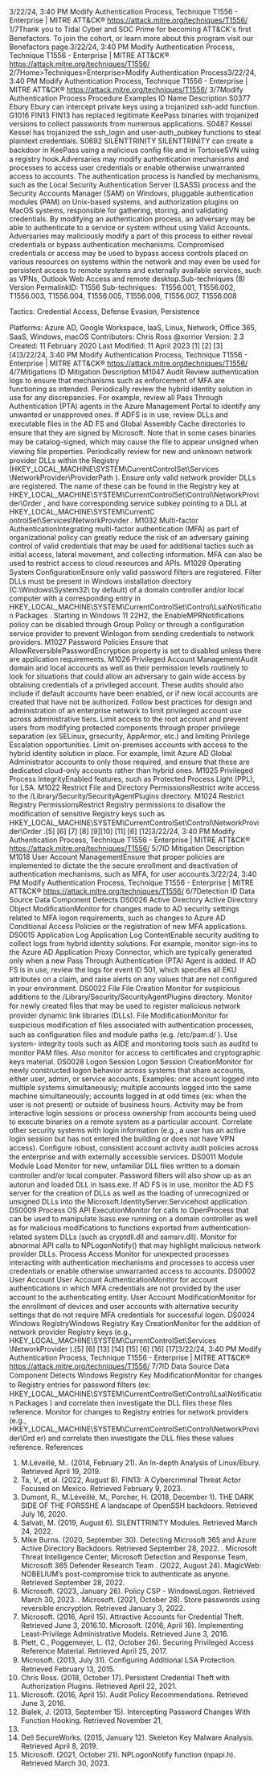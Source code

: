 3/22/24, 3:40 PM Modify Authentication Process, Technique T1556 - Enterprise | MITRE ATT&CK®
https://attack.mitre.org/techniques/T1556/ 1/7Thank you to Tidal Cyber and SOC Prime for becoming ATT&CK's ﬁrst Benefactors. To join the cohort, or learn more about this program visit our
Benefactors page.3/22/24, 3:40 PM Modify Authentication Process, Technique T1556 - Enterprise | MITRE ATT&CK®
https://attack.mitre.org/techniques/T1556/ 2/7Home>Techniques>Enterprise>Modify Authentication Process3/22/24, 3:40 PM Modify Authentication Process, Technique T1556 - Enterprise | MITRE ATT&CK®
https://attack.mitre.org/techniques/T1556/ 3/7Modify Authentication Process
Procedure Examples
ID Name Description
S0377 Ebury Ebury can intercept private keys using a trojanized ssh-add function.
G1016 FIN13 FIN13 has replaced legitimate KeePass binaries with trojanized versions to collect passwords from
numerous applications.
S0487 Kessel Kessel has trojanized the ssh\_login and user-auth\_pubkey functions to steal plaintext credentials.
S0692 SILENTTRINITY SILENTTRINITY can create a backdoor in KeePass using a malicious conﬁg ﬁle and in TortoiseSVN using a
registry hook.Adversaries may modify authentication mechanisms and processes to access user credentials or enable otherwise unwarranted access to
accounts. The authentication process is handled by mechanisms, such as the Local Security Authentication Server (LSASS) process and the
Security Accounts Manager (SAM) on Windows, pluggable authentication modules (PAM) on Unix-based systems, and authorization plugins
on MacOS systems, responsible for gathering, storing, and validating credentials. By modifying an authentication process, an adversary may
be able to authenticate to a service or system without using Valid Accounts.
Adversaries may maliciously modify a part of this process to either reveal credentials or bypass authentication mechanisms. Compromised
credentials or access may be used to bypass access controls placed on various resources on systems within the network and may even be
used for persistent access to remote systems and externally available services, such as VPNs, Outlook Web Access and remote desktop.Sub-techniques (8)
Version PermalinkID: T1556
Sub-techniques:  T1556.001, T1556.002, T1556.003, T1556.004, T1556.005, T1556.006, T1556.007, T1556.008

Tactics: Credential Access, Defense Evasion, Persistence

Platforms: Azure AD, Google Workspace, IaaS, Linux, Network, Oﬃce 365, SaaS, Windows, macOS
Contributors: Chris Ross @xorrior
Version: 2.3
Created: 11 February 2020
Last Modiﬁed: 11 April 2023
[1]
[2]
[3]
[4]3/22/24, 3:40 PM Modify Authentication Process, Technique T1556 - Enterprise | MITRE ATT&CK®
https://attack.mitre.org/techniques/T1556/ 4/7Mitigations
ID Mitigation Description
M1047 Audit Review authentication logs to ensure that mechanisms such as enforcement of MFA are functioning as
intended.
Periodically review the hybrid identity solution in use for any discrepancies. For example, review all Pass
Through Authentication (PTA) agents in the Azure Management Portal to identify any unwanted or
unapproved ones. If ADFS is in use, review DLLs and executable ﬁles in the AD FS and Global
Assembly Cache directories to ensure that they are signed by Microsoft. Note that in some cases
binaries may be catalog-signed, which may cause the ﬁle to appear unsigned when viewing ﬁle
properties.
Periodically review for new and unknown network provider DLLs within the Registry
(HKEY\_LOCAL\_MACHINE\SYSTEM\CurrentControlSet\Services\
\NetworkProvider\ProviderPath ). Ensure only valid network provider DLLs
are registered. The name of these can be found in the Registry key at
HKEY\_LOCAL\_MACHINE\SYSTEM\CurrentControlSet\Control\NetworkProvider\Order , and have
corresponding service subkey pointing to a DLL at HKEY\_LOCAL\_MACHINE\SYSTEM\CurrentC
ontrolSet\Services\\NetworkProvider .
M1032 Multi-factor
AuthenticationIntegrating multi-factor authentication (MFA) as part of organizational policy can greatly reduce the risk
of an adversary gaining control of valid credentials that may be used for additional tactics such as
initial access, lateral movement, and collecting information. MFA can also be used to restrict access to
cloud resources and APIs.
M1028 Operating System
ConﬁgurationEnsure only valid password ﬁlters are registered. Filter DLLs must be present in Windows installation
directory (C:\Windows\System32\ by default) of a domain controller and/or local computer with a
corresponding entry in
HKEY\_LOCAL\_MACHINE\SYSTEM\CurrentControlSet\Control\Lsa\Notification Packages .
Starting in Windows 11 22H2, the EnableMPRNotifications policy can be disabled through Group
Policy or through a conﬁguration service provider to prevent Winlogon from sending credentials to
network providers.
M1027 Password Policies Ensure that AllowReversiblePasswordEncryption property is set to disabled unless there are
application requirements.
M1026 Privileged
Account
ManagementAudit domain and local accounts as well as their permission levels routinely to look for situations that
could allow an adversary to gain wide access by obtaining credentials of a privileged account. 
These audits should also include if default accounts have been enabled, or if new local accounts are
created that have not be authorized. Follow best practices for design and administration of an
enterprise network to limit privileged account use across administrative tiers. 
Limit access to the root account and prevent users from modifying protected components through
proper privilege separation (ex SELinux, grsecurity, AppArmor, etc.) and limiting Privilege Escalation
opportunities.
Limit on-premises accounts with access to the hybrid identity solution in place. For example, limit Azure
AD Global Administrator accounts to only those required, and ensure that these are dedicated cloud-only
accounts rather than hybrid ones.
M1025 Privileged Process
IntegrityEnabled features, such as Protected Process Light (PPL), for LSA.
M1022 Restrict File and
Directory
PermissionsRestrict write access to the /Library/Security/SecurityAgentPlugins directory.
M1024 Restrict Registry
PermissionsRestrict Registry permissions to disallow the modiﬁcation of sensitive Registry keys such as
HKEY\_LOCAL\_MACHINE\SYSTEM\CurrentControlSet\Control\NetworkProvider\Order .[5]
[6]
[7]
[8]
[9][10]
[11]
[6]
[12]3/22/24, 3:40 PM Modify Authentication Process, Technique T1556 - Enterprise | MITRE ATT&CK®
https://attack.mitre.org/techniques/T1556/ 5/7ID Mitigation Description
M1018 User Account
ManagementEnsure that proper policies are implemented to dictate the the secure enrollment and deactivation of
authentication mechanisms, such as MFA, for user accounts.3/22/24, 3:40 PM Modify Authentication Process, Technique T1556 - Enterprise | MITRE ATT&CK®
https://attack.mitre.org/techniques/T1556/ 6/7Detection
ID Data Source Data Component Detects
DS0026 Active Directory Active Directory
Object
ModiﬁcationMonitor for changes made to AD security settings related to MFA logon requirements,
such as changes to Azure AD Conditional Access Policies or the registration of new
MFA applications.
DS0015 Application Log Application Log
ContentEnable security auditing to collect logs from hybrid identity solutions. For example,
monitor sign-ins to the Azure AD Application Proxy Connector, which are typically
generated only when a new Pass Through Authentication (PTA) Agent is added. If
AD FS is in use, review the logs for event ID 501, which speciﬁes all EKU attributes on
a claim, and raise alerts on any values that are not conﬁgured in your environment.
DS0022 File File Creation Monitor for suspicious additions to the /Library/Security/SecurityAgentPlugins
directory.
Monitor for newly created ﬁles that may be used to register malicious network
provider dynamic link libraries (DLLs).
File
ModiﬁcationMonitor for suspicious modiﬁcation of ﬁles associated with authentication processes,
such as conﬁguration ﬁles and module paths (e.g. /etc/pam.d/ ). Use system-
integrity tools such as AIDE and monitoring tools such as auditd to monitor PAM ﬁles.
Also monitor for access to certiﬁcates and cryptographic keys material.
DS0028 Logon Session Logon Session
CreationMonitor for newly constructed logon behavior across systems that share accounts,
either user, admin, or service accounts. Examples: one account logged into multiple
systems simultaneously; multiple accounts logged into the same machine
simultaneously; accounts logged in at odd times (ex: when the user is not present) or
outside of business hours. Activity may be from interactive login sessions or process
ownership from accounts being used to execute binaries on a remote system as a
particular account. Correlate other security systems with login information (e.g., a
user has an active login session but has not entered the building or does not have
VPN access). Conﬁgure robust, consistent account activity audit policies across the
enterprise and with externally accessible services.
DS0011 Module Module Load Monitor for new, unfamiliar DLL ﬁles written to a domain controller and/or local
computer. Password ﬁlters will also show up as an autorun and loaded DLL in
lsass.exe. If AD FS is in use, monitor the AD FS server for the creation of DLLs as
well as the loading of unrecognized or unsigned DLLs into the
Microsoft.IdentityServer.Servicehost application.
DS0009 Process OS API
ExecutionMonitor for calls to OpenProcess that can be used to manipulate lsass.exe running
on a domain controller as well as for malicious modiﬁcations to functions exported
from authentication-related system DLLs (such as cryptdll.dll and samsrv.dll).
Monitor for abnormal API calls to NPLogonNotify() that may highlight malicious
network provider DLLs.
Process Access Monitor for unexpected processes interacting with authentication mechanisms and
processes to access user credentials or enable otherwise unwarranted access to
accounts.
DS0002 User Account User Account
AuthenticationMonitor for account authentications in which MFA credentials are not provided by the
user account to the authenticating entity.
User Account
ModiﬁcationMonitor for the enrollment of devices and user accounts with alternative security
settings that do not require MFA credentials for successful logon.
DS0024 Windows RegistryWindows
Registry Key
CreationMonitor for the addition of network provider Registry keys (e.g.,
HKEY\_LOCAL\_MACHINE\SYSTEM\CurrentControlSet\Services\
\NetworkProvider ).[5]
[6]
[13]
[14]
[15]
[6]
[16]
[17]3/22/24, 3:40 PM Modify Authentication Process, Technique T1556 - Enterprise | MITRE ATT&CK®
https://attack.mitre.org/techniques/T1556/ 7/7ID Data Source Data Component Detects
Windows
Registry Key
ModiﬁcationMonitor for changes to Registry entries for password ﬁlters (ex:
HKEY\_LOCAL\_MACHINE\SYSTEM\CurrentControlSet\Control\Lsa\Notification
Packages ) and correlate then investigate the DLL ﬁles these ﬁles reference.
Monitor for changes to Registry entries for network providers (e.g.,
HKEY\_LOCAL\_MACHINE\SYSTEM\CurrentControlSet\Control\NetworkProvider\Ord
er) and correlate then investigate the DLL ﬁles these values reference.
References
1. M.Léveillé, M.. (2014, February 21). An In-depth Analysis of
Linux/Ebury. Retrieved April 19, 2019.
2. Ta, V., et al. (2022, August 8). FIN13: A Cybercriminal Threat
Actor Focused on Mexico. Retrieved February 9, 2023.
3. Dumont, R., M.Léveillé, M., Porcher, H. (2018, December 1).
THE DARK SIDE OF THE FORSSHE A landscape of OpenSSH
backdoors. Retrieved July 16, 2020.
4. Salvati, M. (2019, August 6). SILENTTRINITY Modules.
Retrieved March 24, 2022.
5. Mike Burns. (2020, September 30). Detecting Microsoft 365
and Azure Active Directory Backdoors. Retrieved September
28, 2022.
. Microsoft Threat Intelligence Center, Microsoft Detection and
Response Team, Microsoft 365 Defender Research Team .
(2022, August 24). MagicWeb: NOBELIUM’s post-compromise
trick to authenticate as anyone. Retrieved September 28, 2022.
7. Microsoft. (2023, January 26). Policy CSP - WindowsLogon.
Retrieved March 30, 2023.
. Microsoft. (2021, October 28). Store passwords using
reversible encryption. Retrieved January 3, 2022.
9. Microsoft. (2016, April 15). Attractive Accounts for Credential
Theft. Retrieved June 3, 2016.10. Microsoft. (2016, April 16). Implementing Least-Privilege
Administrative Models. Retrieved June 3, 2016.
11. Plett, C., Poggemeyer, L. (12, October 26). Securing Privileged
Access Reference Material. Retrieved April 25, 2017.
12. Microsoft. (2013, July 31). Conﬁguring Additional LSA
Protection. Retrieved February 13, 2015.
13. Chris Ross. (2018, October 17). Persistent Credential Theft
with Authorization Plugins. Retrieved April 22, 2021.
14. Microsoft. (2016, April 15). Audit Policy Recommendations.
Retrieved June 3, 2016.
15. Bialek, J. (2013, September 15). Intercepting Password
Changes With Function Hooking. Retrieved November 21,
2017.
1. Dell SecureWorks. (2015, January 12). Skeleton Key Malware
Analysis. Retrieved April 8, 2019.
17. Microsoft. (2021, October 21). NPLogonNotify function
(npapi.h). Retrieved March 30, 2023.